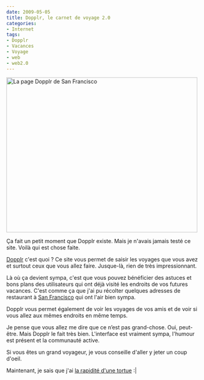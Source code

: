 ```yaml
---
date: 2009-05-05
title: Dopplr, le carnet de voyage 2.0
categories:
- Internet
tags:
- Dopplr
- Vacances
- Voyage
- web
- web2.0
---
```

<img class="alignnone size-medium wp-image-1164" title="La page Dopplr de San Francisco" src="https://dlgjp9x71cipk.cloudfront.net/2009/05/dopplr-500x406.png" alt="La page Dopplr de San Francisco" width="500" height="406" />

Ça fait un petit moment que Dopplr existe. Mais je n'avais jamais testé ce site. Voilà qui est chose faite.

<a title="Le site dopplr" href="https://www.dopplr.com/">Dopplr</a> c'est quoi ?
Ce site vous permet de saisir les voyages que vous avez et surtout ceux que vous allez faire. Jusque-là, rien de très impressionnant.

Là où ça devient sympa, c'est que vous pouvez bénéficier des astuces et bons plans des utilisateurs qui ont déjà visité les endroits de vos futures vacances. C'est comme ça que j'ai pu récolter quelques adresses de restaurant à <a title="La Dopplr de San Francisco" href="https://www.dopplr.com/place/us/ca/san-francisco">San Francisco</a> qui ont l'air bien sympa.

Dopplr vous permet également de voir les voyages de vos amis et de voir si vous allez aux mêmes endroits en même temps.

Je pense que vous allez me dire que ce n’est pas grand-chose. Oui, peut-être. Mais Dopplr le fait très bien. L'interface est vraiment sympa, l'humour est présent et la communauté active.

Si vous êtes un grand voyageur, je vous conseille d'aller y jeter un coup d'oeil.

Maintenant, je sais que j'ai <a title="Mon compte Dopplr" href="https://www.dopplr.com/traveller/alienlebarge/">la rapidité d'une tortue</a> :|
